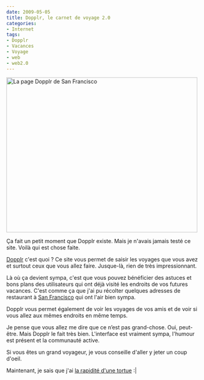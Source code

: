 ```yaml
---
date: 2009-05-05
title: Dopplr, le carnet de voyage 2.0
categories:
- Internet
tags:
- Dopplr
- Vacances
- Voyage
- web
- web2.0
---
```

<img class="alignnone size-medium wp-image-1164" title="La page Dopplr de San Francisco" src="https://dlgjp9x71cipk.cloudfront.net/2009/05/dopplr-500x406.png" alt="La page Dopplr de San Francisco" width="500" height="406" />

Ça fait un petit moment que Dopplr existe. Mais je n'avais jamais testé ce site. Voilà qui est chose faite.

<a title="Le site dopplr" href="https://www.dopplr.com/">Dopplr</a> c'est quoi ?
Ce site vous permet de saisir les voyages que vous avez et surtout ceux que vous allez faire. Jusque-là, rien de très impressionnant.

Là où ça devient sympa, c'est que vous pouvez bénéficier des astuces et bons plans des utilisateurs qui ont déjà visité les endroits de vos futures vacances. C'est comme ça que j'ai pu récolter quelques adresses de restaurant à <a title="La Dopplr de San Francisco" href="https://www.dopplr.com/place/us/ca/san-francisco">San Francisco</a> qui ont l'air bien sympa.

Dopplr vous permet également de voir les voyages de vos amis et de voir si vous allez aux mêmes endroits en même temps.

Je pense que vous allez me dire que ce n’est pas grand-chose. Oui, peut-être. Mais Dopplr le fait très bien. L'interface est vraiment sympa, l'humour est présent et la communauté active.

Si vous êtes un grand voyageur, je vous conseille d'aller y jeter un coup d'oeil.

Maintenant, je sais que j'ai <a title="Mon compte Dopplr" href="https://www.dopplr.com/traveller/alienlebarge/">la rapidité d'une tortue</a> :|
